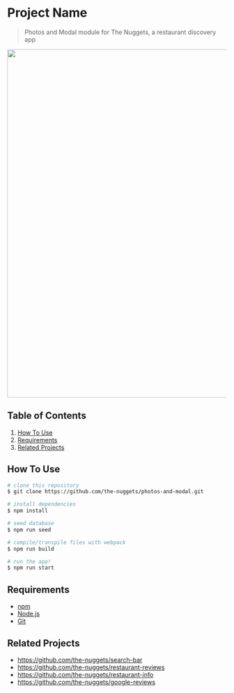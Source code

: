 # Project Name

> Photos and Modal module for The Nuggets, a restaurant discovery app

<p align='center'>
    <img src="hd-demo.gif?raw=true" width="800px" align="center"/>
</p> 

## Table of Contents

1. [How To Use](#how-to-use)
2. [Requirements](#requirements)
3. [Related Projects](#related-projects)

## How To Use

```bash
# clone this repository
$ git clone https://github.com/the-nuggets/photos-and-modal.git

# install dependencies
$ npm install

# seed database
$ npm run seed

# compile/transpile files with webpack
$ npm run build

# run the app!
$ npm run start
```

## Requirements

- [npm](http://npmjs.com)
- [Node.js](https://nodejs.org/en/download/)
- [Git](https://git-scm.com)

## Related Projects

  - https://github.com/the-nuggets/search-bar
  - https://github.com/the-nuggets/restaurant-reviews
  - https://github.com/the-nuggets/restaurant-info
  - https://github.com/the-nuggets/google-reviews
